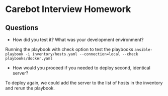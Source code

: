 # Carebot Interview Homework


## Questions

- How did you test it? What was your development environment?

Running the playbook with check option to test the playbooks 
`ansible-playbook -i inventory/hosts.yaml --connection=local --check playbooks/docker.yaml`

- How would you proceed if you needed to deploy second, identical server?

To deploy again, we could add the server to the list of hosts in the inventory and rerun the playbook.